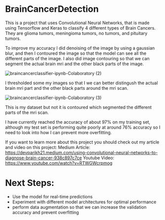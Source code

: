 # BrainCancerDetection
This is a project that uses Convolutional Neural Networks, that is made using Tensorflow and Keras to classify 4 different types of Brain Cancers. They are glioma tumors,  meningioma tumors, no tumors, and pituitary tumors.

To improve my accuracy I did denoising of the image by using a gaussian blur, and then I contoured the image so that the model can see all the different parts of the image. I also did image contouring so that we can segment the actual brain mri and the other black parts of the image.

![braincancerclassifier-ipynb-Colaboratory (2)](https://user-images.githubusercontent.com/47342287/113519009-b5386f00-9557-11eb-96bd-069aca410bf2.png)

I thresholded some my images so that I we can better distingush the actual brain mri part and the other black parts around the mri scan.

![braincancerclassifier-ipynb-Colaboratory (3)](https://user-images.githubusercontent.com/47342287/113519054-f0d33900-9557-11eb-99e9-ebf93e8b0470.png)

This is my dataset but not it is contoured which segmented the different parts of the mri scan.

I have currently reached the accuracy of about 97% on my training set, although my test set is performing quite poorly at around 76% accuracy so I need to look into how I can prevent more overfitting. 

If you want to learn more about this project you should check out my article and video on this project:
Medium Article: https://devparikh21.medium.com/using-convolutional-neural-networks-to-diagnose-brain-cancer-938c897c7ce
Youtube Video: https://www.youtube.com/watch?v=RTWGWcrpmog

# Next Steps:

- Use the model for real-time predictions
- Experiment with different model architectures for optimal performance
- perform data augmentation so that we can increase the validation accuracy and prevent overfitting

